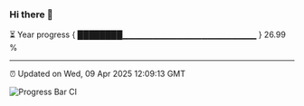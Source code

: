 ### Hi there 👋

⏳ Year progress { ████████▁▁▁▁▁▁▁▁▁▁▁▁▁▁▁▁▁▁▁▁▁▁ } 26.99 %

---

⏰ Updated on Wed, 09 Apr 2025 12:09:13 GMT

![Progress Bar CI](https://github.com/liununu/liununu/workflows/Progress%20Bar%20CI/badge.svg)
